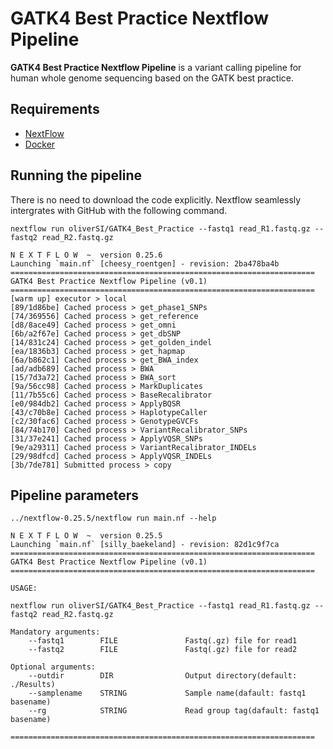 # GATK4 Best Practice Nextflow Pipeline
**GATK4 Best Practice Nextflow Pipeline** is a variant calling pipeline for human whole genome sequencing based on the GATK best practice.

## Requirements
* <a href="https://www.nextflow.io/">NextFlow</a>
* <a href="https://www.docker.com/">Docker</a>


## Running the pipeline
There is no need to download the code explicitly. Nextflow seamlessly intergrates with GitHub with the following command.
  ```
  nextflow run oliverSI/GATK4_Best_Practice --fastq1 read_R1.fastq.gz --fastq2 read_R2.fastq.gz
  ```
  ```
  N E X T F L O W  ~  version 0.25.6
Launching `main.nf` [cheesy_roentgen] - revision: 2ba478ba4b
====================================================================
GATK4 Best Practice Nextflow Pipeline (v0.1)                        
====================================================================
[warm up] executor > local
[89/1d86be] Cached process > get_phase1_SNPs
[74/369556] Cached process > get_reference
[d8/8ace49] Cached process > get_omni
[6b/a2f67e] Cached process > get_dbSNP
[14/831c24] Cached process > get_golden_indel
[ea/1836b3] Cached process > get_hapmap
[6a/b862c1] Cached process > get_BWA_index
[ad/adb689] Cached process > BWA
[15/7d3a72] Cached process > BWA_sort
[9a/56cc98] Cached process > MarkDuplicates
[11/7b55c6] Cached process > BaseRecalibrator
[e0/984db2] Cached process > ApplyBQSR
[43/c70b8e] Cached process > HaplotypeCaller
[c2/30fac6] Cached process > GenotypeGVCFs
[84/74b170] Cached process > VariantRecalibrator_SNPs
[31/37e241] Cached process > ApplyVQSR_SNPs
[9e/a29311] Cached process > VariantRecalibrator_INDELs
[29/98dfcd] Cached process > ApplyVQSR_INDELs
[3b/7de781] Submitted process > copy
```
## Pipeline parameters
```
../nextflow-0.25.5/nextflow run main.nf --help
```
```
N E X T F L O W  ~  version 0.25.5
Launching `main.nf` [silly_baekeland] - revision: 82d1c9f7ca
====================================================================
GATK4 Best Practice Nextflow Pipeline (v0.1)                        
====================================================================
 
USAGE: 
 
nextflow run oliverSI/GATK4_Best_Practice --fastq1 read_R1.fastq.gz --fastq2 read_R2.fastq.gz
 
Mandatory arguments:
    --fastq1        FILE               Fastq(.gz) file for read1
    --fastq2        FILE               Fastq(.gz) file for read2
 
Optional arguments:
    --outdir        DIR                Output directory(default: ./Results)
    --samplename    STRING             Sample name(dafault: fastq1 basename)
    --rg            STRING             Read group tag(dafault: fastq1 basename)
 
====================================================================
```
